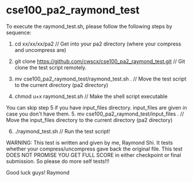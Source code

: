 # cse100_pa2_raymond_test

To execute the raymond_test.sh, please follow the following steps by sequence:

1. cd xx/xx/xx/pa2                                      // Get into your pa2 directory (where your compress and uncompress are)
    
2. git clone https://github.com/cwscx/cse100_pa2_raymond_test.git    // Git clone the test script remotely.

3. mv cse100_pa2_raymond_test/raymond_test.sh .         // Move the test script to the current directory (pa2 directory)

4. chmod u+x raymond_test.sh                            //  Make the shell script executable

You can skip step 5 if you have input_files directory. input_files are given in case you don't have them.
5. mv cse100_pa2_raymond_test/input_files .             // Move the input_files directory to the current directory (pa2 directory)
                                                        
6. ./raymond_test.sh                                    // Run the test script!

WARNING: This test is written and given by me, Raymond Shi. 
It tests whether your compress/uncompress gave back the original file.
This test DOES NOT PROMISE YOU GET FULL SCORE in either checkpoint or final submission. 
So please do more self tests!!!

Good luck guys!
Raymond
